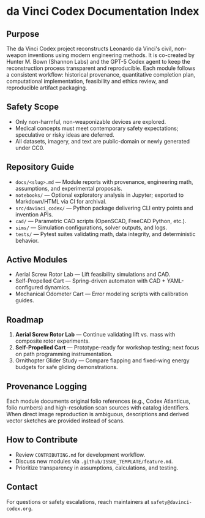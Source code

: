 # da Vinci Codex Documentation Index

## Purpose
The da Vinci Codex project reconstructs Leonardo da Vinci's civil, non-weapon inventions using modern engineering methods. It is co-created by Hunter M. Bown (Shannon Labs) and the GPT-5 Codex agent to keep the reconstruction process transparent and reproducible. Each module follows a consistent workflow: historical provenance, quantitative completion plan, computational implementation, feasibility and ethics review, and reproducible artifact packaging.

## Safety Scope
- Only non-harmful, non-weaponizable devices are explored.
- Medical concepts must meet contemporary safety expectations; speculative or risky ideas are deferred.
- All datasets, imagery, and text are public-domain or newly generated under CC0.

## Repository Guide
- `docs/<slug>.md` — Module reports with provenance, engineering math, assumptions, and experimental proposals.
- `notebooks/` — Optional exploratory analysis in Jupyter; exported to Markdown/HTML via CI for archival.
- `src/davinci_codex/` — Python package delivering CLI entry points and invention APIs.
- `cad/` — Parametric CAD scripts (OpenSCAD, FreeCAD Python, etc.).
- `sims/` — Simulation configurations, solver outputs, and logs.
- `tests/` — Pytest suites validating math, data integrity, and deterministic behavior.

## Active Modules
- Aerial Screw Rotor Lab — Lift feasibility simulations and CAD.
- Self-Propelled Cart — Spring-driven automaton with CAD + YAML-configured dynamics.
- Mechanical Odometer Cart — Error modeling scripts with calibration guides.

## Roadmap
1. **Aerial Screw Rotor Lab** — Continue validating lift vs. mass with composite rotor experiments.
2. **Self-Propelled Cart** — Prototype-ready for workshop testing; next focus on path programming instrumentation.
3. Ornithopter Glider Study — Compare flapping and fixed-wing energy budgets for safe gliding demonstrations.

## Provenance Logging
Each module documents original folio references (e.g., Codex Atlanticus, folio numbers) and high-resolution scan sources with catalog identifiers. When direct image reproduction is ambiguous, descriptions and derived vector sketches are provided instead of scans.

## How to Contribute
- Review `CONTRIBUTING.md` for development workflow.
- Discuss new modules via `.github/ISSUE_TEMPLATE/feature.md`.
- Prioritize transparency in assumptions, calculations, and testing.

## Contact
For questions or safety escalations, reach maintainers at `safety@davinci-codex.org`.

